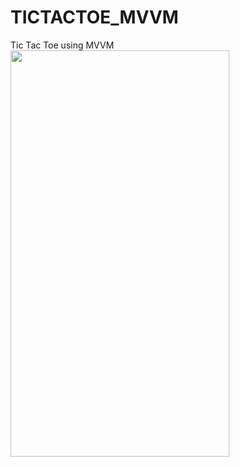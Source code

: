 # TICTACTOE_MVVM
Tic Tac Toe using MVVM
<img src="https://user-images.githubusercontent.com/42887995/135827482-383124cf-1d1c-4cef-b3ba-f5122178e366.gif" width="350" height="650"/>
